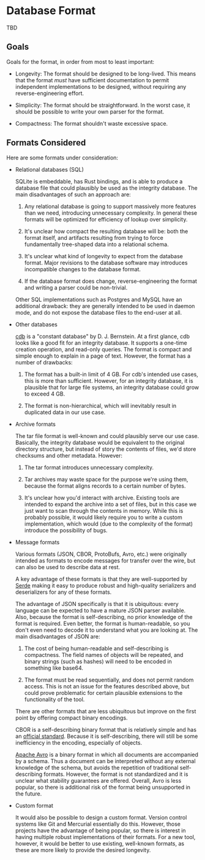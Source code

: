 # Database Format

TBD

## Goals

Goals for the format, in order from most to least important:

  * Longevity: The format should be designed to be long-lived. This
    means that the format *must* have sufficient documentation to
    permit independent implementations to be designed, without
    requiring any reverse-engineering effort.

  * Simplicity: The format should be straightforward. In the worst
    case, it should be possible to write your own parser for the
    format.

  * Compactness: The format shouldn't waste excessive space.

## Formats Considered

Here are some formats under consideration:

  * Relational databases (SQL)

    SQLite is embeddable, has Rust bindings, and is able to produce a
    database file that could plausibly be used as the integrity
    database. The main disadvantages of such an approach are:

     1. Any relational database is going to support massively more
        features than we need, introducing unnecessary complexity. In
        general these formats will be optimized for efficiency of
        lookup over simplicity.

     2. It's unclear how compact the resulting database will be: both
        the format itself, and artifacts resulting from trying to
        force fundamentally tree-shaped data into a relational schema.

     3. It's unclear what kind of longevity to expect from the
        database format. Major revisions to the database software may
        introduces incompatible changes to the database format.

     4. If the database format does change, reverse-engineering the
        format and writing a parser could be non-trivial.

    Other SQL implementations such as Postgres and MySQL have an
    additional drawback: they are generally intended to be used in
    daemon mode, and do not expose the database files to the end-user
    at all.

  * Other databases

    [cdb](https://cr.yp.to/cdb.html) is a "constant database" by
    D. J. Bernstein. At a first glance, cdb looks like a good fit for
    an integrity database. It supports a one-time creation operation,
    and read-only queries. The format is compact and simple enough to
    explain in a page of text. However, the format has a number of
    drawbacks:

      1. The format has a built-in limit of 4 GB. For cdb's intended
         use cases, this is more than sufficient. However, for an
         integrity database, it is plausible that for large file
         systems, an integrity database could grow to exceed 4 GB.

      2. The format is non-hierarchical, which will inevitably result
         in duplicated data in our use case.

  * Archive formats

    The tar file format is well-known and could plausibly serve our
    use case. Basically, the integrity database would be equivalent to
    the original directory structure, but instead of story the
    contents of files, we'd store checksums and other
    metadata. However:

     1. The tar format introduces unnecessary complexity.

     2. Tar archives may waste space for the purpose we're using them,
        because the format aligns records to a certain number of
        bytes.

     3. It's unclear how you'd interact with archive. Existing tools
        are intended to expand the archive into a set of files, but in
        this case we just want to scan through the contents in
        memory. While this is probably possible, it would likely
        require you to write a custom implementation, which would (due
        to the complexity of the format) introduce the possibility of
        bugs.

  * Message formats

    Various formats (JSON, CBOR, ProtoBufs, Avro, etc.) were
    originally intended as formats to encode messages for transfer
    over the wire, but can also be used to describe data at rest.

    A key advantage of these formats is that they are well-supported
    by [Serde](https://github.com/serde-rs/serde) making it easy to
    produce robust and high-quality serializers and deserializers for
    any of these formats.

    The advantage of JSON specifically is that it is
    ubiquitous: every language can be expected to have a mature JSON
    parser available. Also, because the format is self-describing, no
    prior knowledge of the format is required. Even better, the format
    is human-readable, so you don't even need to decode it to
    understand what you are looking at. The main disadvantages of JSON
    are:

      1. The cost of being human-readable and self-describing is
         compactness. The field names of objects will be repeated, and
         binary strings (such as hashes) will need to be encoded in
         something like base64.

      2. The format must be read sequentially, and does not permit
         random access. This is not an issue for the features
         described above, but could prove problematic for certain
         plausible extensions to the functionality of the tool.

    There are other formats that are less ubiquitous but improve on
    the first point by offering compact binary encodings.

    CBOR is a self-describing binary format that is relatively simple
    and has an [official standard](http://cbor.io/). Because it is
    self-describing, there will still be some inefficiency in the
    encoding, especially of objects.

    [Apache Avro](https://avro.apache.org/) is a binary format in
    which all documents are accompanied by a schema. Thus a document
    can be interpreted without any external knowledge of the schema,
    but avoids the repetition of traditional self-describing
    formats. However, the format is not standardized and it is unclear
    what stability guarantees are offered. Overall, Avro is less
    popular, so there is additional risk of the format being
    unsupported in the future.

  * Custom format

    It would also be possible to design a custom format. Version
    control systems like Git and Mercurial essentially do
    this. However, those projects have the advantage of being popular,
    so there is interest in having multiple robust implementations of
    their formats. For a new tool, however, it would be better to use
    existing, well-known formats, as these are more likely to provide
    the desired longevity.
